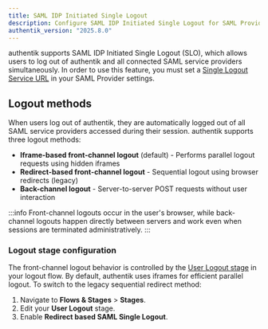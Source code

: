 ```yaml
---
title: SAML IDP Initiated Single Logout
description: Configure SAML IDP Initiated Single Logout for SAML Providers
authentik_version: "2025.8.0"
---
```


authentik supports SAML IDP Initiated Single Logout (SLO), which allows users to log out of authentik and all connected SAML service providers simultaneously.
In order to use this feature, you must set a [Single Logout Service URL](./index.md#single-logout-service-url) in your SAML Provider settings.

## Logout methods

When users log out of authentik, they are automatically logged out of all SAML service providers accessed during their session. authentik supports three logout methods:

- **Iframe-based front-channel logout** (default) - Performs parallel logout requests using hidden iframes
- **Redirect-based front-channel logout** - Sequential logout using browser redirects (legacy)
- **Back-channel logout** - Server-to-server POST requests without user interaction

:::info
Front-channel logouts occur in the user's browser, while back-channel logouts happen directly between servers and work even when sessions are terminated administratively.
:::

### Logout stage configuration

The front-channel logout behavior is controlled by the [User Logout stage](../../flows-stages/stages/user_logout.md) in your logout flow. By default, authentik uses iframes for efficient parallel logout. To switch to the legacy sequential redirect method:

1. Navigate to **Flows & Stages** > **Stages**.
2. Edit your **User Logout** stage.
3. Enable **Redirect based SAML Single Logout**.
